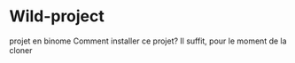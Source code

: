 # Wild-project
projet en binome
Comment installer ce projet? 
Il suffit, pour le moment de la cloner

